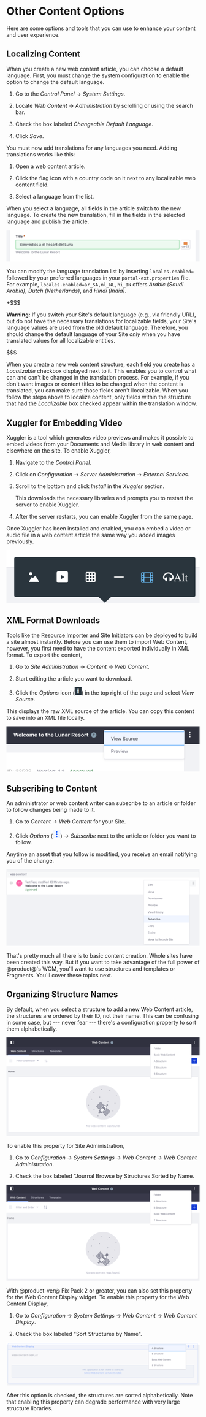 # Other Content Options [](id=other-content-options)

Here are some options and tools that you can use to enhance your content and
user experience.

## Localizing Content [](id=localizing-content)

When you create a new web content article, you can choose a default language.
First, you must change the system configuration to enable the option to change
the default language.

1.  Go to the *Control Panel* &rarr; *System Settings*. 

2.  Locate *Web Content* &rarr; *Administration* by scrolling or using the 
    search bar.

3.  Check the box labeled *Changeable Default Language*.

4.  Click *Save*.

You must now add translations for any languages you need. Adding translations
works like this:

1.  Open a web content article.

2.  Click the flag icon with a country code on it next to any localizable web 
    content field.

3.  Select a language from the list.

When you select a language, all fields in the article switch to the new
language. To create the new translation, fill in the fields in the selected
language and publish the article. 

![Figure 1: Adding a translation to an article works like adding the default translation.](../../../../images/web-content-translation.png)

You can modify the language translation list by inserting `locales.enabled=`
followed by your preferred languages in your `portal-ext.properties` file. For
example, `locales.enabled=ar_SA,nl_NL,hi_IN` offers *Arabic (Saudi Arabia)*,
*Dutch (Netherlands)*, and *Hindi (India)*.

+$$$

**Warning:** If you switch your Site's default language (e.g., via friendly
URL), but do not have the necessary translations for localizable fields, your
Site's language values are used from the old default language. Therefore, you
should change the default language of your Site *only* when you have translated
values for all localizable entities. 

$$$

When you create a new web content structure, each field you create has a
*Localizable* checkbox displayed next to it. This enables you to control what
can and can't be changed in the translation process. For example, if you don't
want images or content titles to be changed when the content is translated, you
can make sure those fields aren't llocalizable. When you follow the steps above
to localize content, only fields within the structure that had the *Localizable*
box checked appear within the translation window.

## Xuggler for Embedding Video [](id=xuggler-for-embedding-video)

Xuggler is a tool which generates video previews and makes it possible to embed
videos from your Documents and Media library in web content and elsewhere on the
site. To enable Xuggler,

1.  Navigate to the *Control Panel*.

2.  Click on *Configuration* &rarr; *Server Administration* &rarr; *External Services*.

3.  Scroll to the bottom and click *Install* in the *Xuggler* section.

    This downloads the necessary libraries and prompts you to restart the server
    to enable Xuggler.

4.  After the server restarts, you can enable Xuggler from the same page.

Once Xuggler has been installed and enabled, you can embed a video or audio 
file in a web content article the same way you added images previously. 

![Figure 2: If you've installed and enabled Xuggler from the *Server Administration* &rarr; *External Tools* section of the Control Panel, you can add audio and video to your web content!](../../../../images/web-content-audio-video.png)

## XML Format Downloads [](id=xml-format-downloads)

Tools like the 
[Resource Importer](/develop/tutorials/-/knowledge_base/7-1/importing-resources-with-a-theme)
and Site Initiators can be deployed to build a site almost instantly. Before you
can use them to import Web Content, however, you first need to have the content
exported individually in XML format. To export the content,

1.  Go to *Site Administration* &rarr; *Content* &rarr; *Web Content*.

2.  Start editing the article you want to download.

3.  Click the *Options* icon (![Options](../../../../images/icon-options.png)) in 
    the top right of the page and select *View Source*.

This displays the raw XML source of the article. You can copy this content to 
save into an XML file locally.

![Figure 3: The *View Source* button is available from the *Options* button.](../../../../images/web-content-download.png)

## Subscribing to Content [](id=subscribing-to-content)

An administrator or web content writer can subscribe to an article or folder to
follow changes being made to it. 

1.  Go to *Content* &rarr; *Web Content* for your Site.

2.  Click *Options* 
    (![Options](../../../../images/icon-app-options.png)) &rarr; *Subscribe* next 
    to the article or folder you want to follow.

Anytime an asset that you follow is modified, you receive an email notifying you
of the change.

![Figure 4: Click the Subscribe icon in the web content entity's *Options* menu to begin receiving web content notifications.](../../../../images/web-content-subscribe.png)

That's pretty much all there is to basic content creation. Whole sites have
been created this way. But if you want to take advantage of the full power of
@product@'s WCM, you'll want to use structures and templates or Fragments.
You'll cover these topics next.

## Organizing Structure Names [](id=organizing-structure-names)

By default, when you select a structure to add a new Web Content article, the 
structures are ordered by their ID, not their name. This can be confusing in 
some case, but --- never fear --- there's a configuration property to sort them 
alphabetically.

![Figure 5: The default ordering for Web Content Structures can yield confusing results.](../../../../images/web-content-default-order.png)

To enable this property for Site Administration,

1.  Go to *Configuration* &rarr; *System Settings* &rarr; *Web Content* &rarr; 
    *Web Content Administration*.

2.  Check the box labeled "Journal Browse by Structures Sorted by Name.

![Figure 6: Web Content Administration will now display structures in alphabetical order.](../../../../images/web-content-admin-alphabetical.png)

With @product-ver@ Fix Pack 2 or greater, you can also set this property for the Web Content Display widget. To enable this property for the Web Content Display,

1.  Go to *Configuration* &rarr; *System Settings* &rarr; *Web Content* &rarr; 
    *Web Content Display*.

2.  Check the box labeled "Sort Structures by Name".

![Figure 7: The Web Content Display widget will now display structures in alphabetical order.](../../../../images/web-content-display-alphabetical.png)

After this option is checked, the structures are sorted alphabetically. Note 
that enabling this property can degrade performance with very large structure 
libraries.
